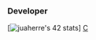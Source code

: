 ### Developer
[![juaherre's 42 stats](https://m.media-amazon.com/images/I/71mkTfMrVGL._AC_SX425_.jpg)]
[C](https://m.media-amazon.com/images/I/71mkTfMrVGL._AC_SX425_.jpg)

<!--
**AngieMP/AngieMP** is a ✨ _special_ ✨ repository because its `README.md` (this file) appears on your GitHub profile.

Here are some ideas to get you started:

- 🔭 I’m currently working on ...
- 🌱 I’m currently learning ...
- 👯 I’m looking to collaborate on ...
- 🤔 I’m looking for help with ...
- 💬 Ask me about ...
- 📫 How to reach me: ...
- 😄 Pronouns: ...
- ⚡ Fun fact: ...
-->
